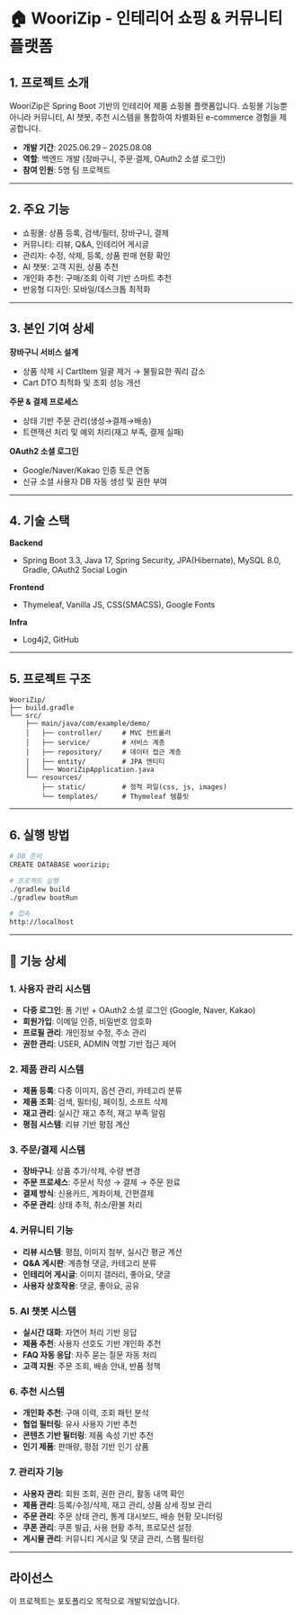 # 🏠 WooriZip - 인테리어 쇼핑 & 커뮤니티 플랫폼

## 1. 프로젝트 소개
WooriZip은 Spring Boot 기반의 인테리어 제품 쇼핑몰 플랫폼입니다.
쇼핑몰 기능뿐 아니라 커뮤니티, AI 챗봇, 추천 시스템을 통합하여 차별화된 e-commerce 경험을 제공합니다.

- **개발 기간**: 2025.06.29 – 2025.08.08  
- **역할**: 백엔드 개발 (장바구니, 주문·결제, OAuth2 소셜 로그인)  
- **참여 인원**: 5명 팀 프로젝트

---

## 2. 주요 기능
- 쇼핑몰: 상품 등록, 검색/필터, 장바구니, 결제
- 커뮤니티: 리뷰, Q&A, 인테리어 게시글
- 관리자: 수정, 삭제, 등록, 상품 판매 현황 확인
- AI 챗봇: 고객 지원, 상품 추천
- 개인화 추천: 구매/조회 이력 기반 스마트 추천
- 반응형 디자인: 모바일/데스크톱 최적화

---

## 3. 본인 기여 상세
 **장바구니 서비스 설계**
 - 상품 삭제 시 CartItem 일괄 제거 → 불필요한 쿼리 감소
 - Cart DTO 최적화 및 조회 성능 개선

 **주문 & 결제 프로세스**
 - 상태 기반 주문 관리(생성→결제→배송)
 - 트랜잭션 처리 및 예외 처리(재고 부족, 결제 실패)

 **OAuth2 소셜 로그인**
 - Google/Naver/Kakao 인증 토큰 연동
 - 신규 소셜 사용자 DB 자동 생성 및 권한 부여

---

## 4. 기술 스택
**Backend**
 - Spring Boot 3.3, Java 17, Spring Security, JPA(Hibernate), MySQL 8.0, Gradle, OAuth2 Social Login

**Frontend**
 - Thymeleaf, Vanilla JS, CSS(SMACSS), Google Fonts

**Infra**
 - Log4j2, GitHub

---

## 5. 프로젝트 구조
```
WooriZip/
├── build.gradle
└── src/
    ├── main/java/com/example/demo/
    │   ├── controller/     # MVC 컨트롤러
    │   ├── service/        # 서비스 계층
    │   ├── repository/     # 데이터 접근 계층
    │   ├── entity/         # JPA 엔티티
    │   └── WooriZipApplication.java
    └── resources/
        ├── static/         # 정적 파일(css, js, images)
        └── templates/      # Thymeleaf 템플릿
```

---

## 6. 실행 방법
```bash
# DB 준비
CREATE DATABASE woorizip;

# 프로젝트 실행
./gradlew build
./gradlew bootRun

# 접속
http://localhost
```

---

## 🔧 기능 상세
### **1. 사용자 관리 시스템**
- **다중 로그인**: 폼 기반 + OAuth2 소셜 로그인 (Google, Naver, Kakao)
- **회원가입**: 이메일 인증, 비밀번호 암호화
- **프로필 관리**: 개인정보 수정, 주소 관리
- **권한 관리**: USER, ADMIN 역할 기반 접근 제어

### **2. 제품 관리 시스템**
- **제품 등록**: 다중 이미지, 옵션 관리, 카테고리 분류
- **제품 조회**: 검색, 필터링, 페이징, 소프트 삭제
- **재고 관리**: 실시간 재고 추적, 재고 부족 알림
- **평점 시스템**: 리뷰 기반 평점 계산

### **3. 주문/결제 시스템**
- **장바구니**: 상품 추가/삭제, 수량 변경
- **주문 프로세스**: 주문서 작성 → 결제 → 주문 완료
- **결제 방식**: 신용카드, 계좌이체, 간편결제
- **주문 관리**: 상태 추적, 취소/환불 처리

### **4. 커뮤니티 기능**
- **리뷰 시스템**: 평점, 이미지 첨부, 실시간 평균 계산
- **Q&A 게시판**: 계층형 댓글, 카테고리 분류
- **인테리어 게시글**: 이미지 갤러리, 좋아요, 댓글
- **사용자 상호작용**: 댓글, 좋아요, 공유

### **5. AI 챗봇 시스템**
- **실시간 대화**: 자연어 처리 기반 응답
- **제품 추천**: 사용자 선호도 기반 개인화 추천
- **FAQ 자동 응답**: 자주 묻는 질문 자동 처리
- **고객 지원**: 주문 조회, 배송 안내, 반품 정책

### **6. 추천 시스템**
- **개인화 추천**: 구매 이력, 조회 패턴 분석
- **협업 필터링**: 유사 사용자 기반 추천
- **콘텐츠 기반 필터링**: 제품 속성 기반 추천
- **인기 제품**: 판매량, 평점 기반 인기 상품

### **7. 관리자 기능**
- **사용자 관리**: 회원 조회, 권한 관리, 활동 내역 확인
- **제품 관리**: 등록/수정/삭제, 재고 관리, 상품 상세 정보 관리
- **주문 관리**: 주문 상태 관리, 통계 대시보드, 배송 현황 모니터링
- **쿠폰 관리**: 쿠폰 발급, 사용 현황 추적, 프로모션 설정
- **게시물 관리**: 커뮤니티 게시글 및 댓글 관리, 스팸 필터링

---

## 라이선스
이 프로젝트는 포토폴리오 목적으로 개발되었습니다.